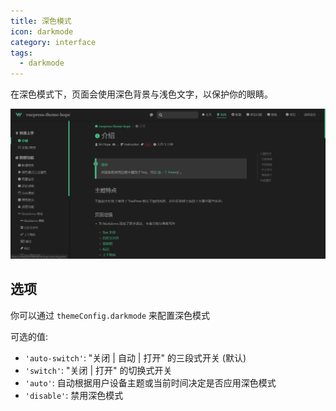 ```yaml
---
title: 深色模式
icon: darkmode
category: interface
tags:
  - darkmode
---
```


在深色模式下，页面会使用深色背景与浅色文字，以保护你的眼睛。

<!-- more -->

![深色模式](./assets/darkmode.png)

## 选项

你可以通过 `themeConfig.darkmode` 来配置深色模式

可选的值:

- `'auto-switch'`: "关闭 | 自动 | 打开" 的三段式开关 (默认)
- `'switch'`: "关闭 | 打开" 的切换式开关
- `'auto'`: 自动根据用户设备主题或当前时间决定是否应用深色模式
- `'disable'`: 禁用深色模式
